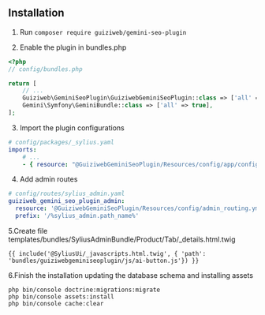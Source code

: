 ## Installation

1. Run `composer require guiziweb/gemini-seo-plugin`

2. Enable the plugin in bundles.php

```php
<?php
// config/bundles.php

return [
    // ...
    Guiziweb\GeminiSeoPlugin\GuiziwebGeminiSeoPlugin::class => ['all' => true],
    Gemini\Symfony\GeminiBundle::class => ['all' => true],
];
```

3. Import the plugin configurations

```yml
# config/packages/_sylius.yaml
imports:
    # ...
    - { resource: "@GuiziwebGeminiSeoPlugin/Resources/config/app/config.yml" }

```

4. Add admin routes

```yml
# config/routes/sylius_admin.yaml
guiziweb_gemini_seo_plugin_admin:
  resource: '@GuiziwebGeminiSeoPlugin/Resources/config/admin_routing.yml'
  prefix: '/%sylius_admin.path_name%'
```



5.Create file templates/bundles/SyliusAdminBundle/Product/Tab/_details.html.twig

```twig
{{ include('@SyliusUi/_javascripts.html.twig', { 'path': 'bundles/guiziwebgeminiseoplugin/js/ai-button.js'}) }}
```

6.Finish the installation updating the database schema and installing assets

```
php bin/console doctrine:migrations:migrate
php bin/console assets:install
php bin/console cache:clear
```